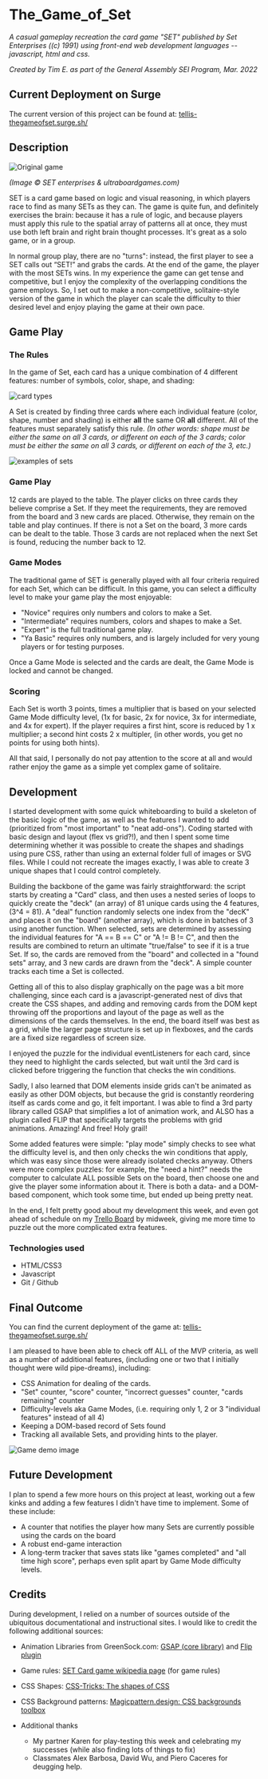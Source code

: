 # The_Game_of_Set
*A casual gameplay recreation the card game "SET" published by Set Enterprises ((c) 1991) using front-end web development languages -- javascript, html and css.* 

*Created by Tim E. as part of the General Assembly SEI Program, Mar. 2022*

## Current Deployment on Surge
The current version of this project can be found at: [tellis-thegameofset.surge.sh/](https://tellis-thegameofset.surge.sh/)

## Description

![Original game](https://www.ultraboardgames.com/set/gfx/components.jpg)

*(Image © SET enterprises & ultraboardgames.com)*

SET is a card game based on logic and visual reasoning, in which players race to find as many SETs as they can. The game is quite fun, and definitely exercises the brain: because it has a rule of logic, and because players must apply this rule to the spatial array of patterns all at once, they must use both left brain and right brain thought processes. It's great as a solo game, or in a group. 

In normal group play, there are no "turns": instead, the first player to see a SET calls out “SET!” and grabs the cards. At the end of the game, the player with the most SETs wins. In my experience the game can get tense and competitive, but I enjoy the complexity of the overlapping conditions the game employs. So, I set out to make a non-competitive, solitaire-style version of the game in which the player can scale the difficulty to thier desired level and enjoy playing the game at their own pace. 


## Game Play
### The Rules
In the game of Set, each card has a unique combination of 4 different features: number of symbols, color, shape, and shading: 

![card types](images/screenshot-instr-cards.png)

A Set is created by finding three cards where each individual feature (color, shape, number and shading) is either **all** the same OR **all** different. All of the features must separately satisfy this rule. *(In other words: shape must be either the same on all 3 cards, or different on each of the 3 cards; color must be either the same on all 3 cards, or different on each of the 3, etc.)*

![examples of sets](images/screenshot-instr-examples.png)

### Game Play
12 cards are played to the table. The player clicks on three cards they believe comprise a Set. If they meet the requirements, they are removed from the board and 3 new cards are placed. Otherwise, they remain on the table and play continues. If there is not a Set on the board, 3 more cards can be dealt to the table. Those 3 cards are not replaced when the next Set is found, reducing the number back to 12.

### Game Modes

The traditional game of SET is generally played with all four criteria required for each Set, which can be difficult. In this game, you can select a difficulty level to make your game play the most enjoyable:

- "Novice" requires only numbers and colors to make a Set.
- "Intermediate" requires numbers, colors and shapes to make a Set.
- "Expert" is the full traditional game play.
- "Ya Basic" requires only numbers, and is largely included for very young players or for testing purposes.

Once a Game Mode is selected and the cards are dealt, the Game Mode is locked and cannot be changed.

### Scoring

Each Set is worth 3 points, times a multiplier that is based on your selected Game Mode difficulty level, (1x for basic, 2x for novice, 3x for intermediate, and 4x for expert). If the player requires a first hint, score is reduced by 1 x multiplier; a second hint costs 2 x multipler, (in other words, you get no points for using both hints).

All that said, I personally do not pay attention to the score at all and would rather enjoy the game as a simple yet complex game of solitaire.


## Development
I started development with some quick whiteboarding to build a skeleton of the basic logic of the game, as well as the features I wanted to add (prioritized from "most important" to "neat add-ons"). Coding started with basic design and layout (flex vs grid?!), and then I spent some time determining whether it was possible to create the shapes and shadings using pure CSS, rather than using an external folder full of images or SVG files. While I could not recreate the images exactly, I was able to create 3 unique shapes that I could control completely.  

Building the backbone of the game was fairly straightforward: the script starts by creating a "Card" class, and then uses a nested series of loops to quickly create the "deck" (an array) of 81 unique cards using the 4 features, (3^4 = 81). A "deal" function randomly selects one index from the "decK" and places it on the "board" (another array), which is done in batches of 3 using another function. When selected, sets are determined by assessing the individual features for "A == B == C" or "A != B != C", and then the results are combined to return an ultimate "true/false" to see if it is a true Set. If so, the cards are removed from the "board" and collected in a "found sets" array, and 3 new cards are drawn from the "deck". A simple counter tracks each time a Set is collected.

Getting all of this to also display graphically on the page was a bit more challenging, since each card is a javascript-generated nest of divs that create the CSS shapes, and adding and removing cards from the DOM kept throwing off the proportions and layout of the page as well as the dimensions of the cards themselves. In the end, the board itself was best as a grid, while the larger page structure is set up in flexboxes, and the cards are a fixed size regardless of screen size. 

I enjoyed the puzzle for the individual eventListeners for each card, since they need to highlight the cards selected, but wait until the 3rd card is clicked before triggering the function that checks the win conditions. 

Sadly, I also learned that DOM elements inside grids can't be animated as easily as other DOM objects, but because the grid is constantly reordering itself as cards come and go, it felt important. I was able to find a 3rd party library called GSAP that simplifies a lot of animation work, and ALSO has a plugin called FLIP that specifically targets the problems with grid animations. Amazing! And free! Holy grail!

Some added features were simple: "play mode" simply checks to see what the difficulty level is, and then only checks the win conditions that apply, which was easy since those were already isolated checks anyway. Others were more complex puzzles: for example, the "need a hint?" needs the computer to calculate ALL possible Sets on the board, then choose one and give the player some information about it. There is both a data- and a DOM-based component, which took some time, but ended up being pretty neat. 

In the end, I felt pretty good about my development this week, and even got ahead of schedule on my  [Trello Board](https://trello.com/b/rqeBxQwd/ga-project-1-workflow-board) by midweek, giving me more time to puzzle out the more complicated extra features.

### Technologies used
- HTML/CSS3
- Javascript
- Git / Github

## Final Outcome

You can find the current deployment of the game at: [tellis-thegameofset.surge.sh/](https://tellis-thegameofset.surge.sh/)

I am pleased to have been able to check off ALL of the MVP criteria, as well as a number of additional features, (including one or two that I initially thought were wild pipe-dreams), including:

- CSS Animation for dealing of the cards.
- "Set" counter, "score" counter, "incorrect guesses" counter, "cards remaining" counter
- Difficulty-levels aka Game Modes, (i.e. requiring only 1, 2 or 3 "individual features" instead of all 4)
- Keeping a DOM-based record of Sets found
- Tracking all available Sets, and providing hints to the player.

![Game demo image](images/screenshot-game-demo.png)

## Future Development

I plan to spend a few more hours on this project at least, working out a few kinks and adding a few features I didn't have time to implement. Some of these include:
- A counter that notifies the player how many Sets are currently possible using the cards on the board
- A robust end-game interaction
- A long-term tracker that saves stats like "games completed" and "all time high score", perhaps even split apart by Game Mode difficulty levels.  

## Credits
During development, I relied on a number of sources outside of the ubiquitous documentational and instructional sites. I would like to credit the following additional sources:
- Animation Libraries from GreenSock.com: [GSAP (core library)](https://greensock.com/docs/v3/GSAP) and [Flip plugin](https://greensock.com/docs/v3/Plugins/Flip) 
- Game rules: [SET Card game wikipedia page](https://en.wikipedia.org/wiki/Set_(card_game)) (for game rules)
- CSS Shapes: [CSS-Tricks: The shapes of CSS](https://css-tricks.com/the-shapes-of-css/)
- CSS Background patterns: [Magicpattern.design: CSS backgrounds toolbox](https://www.magicpattern.design/tools/css-backgrounds)

- Additional thanks
  - My partner Karen for play-testing this week and celebrating my successes (while also finding lots of things to fix)  
  - Classmates Alex Barbosa, David Wu, and Piero Caceres for deugging help. 
